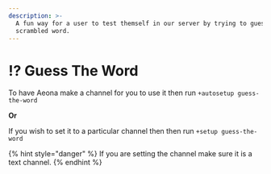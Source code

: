```yaml
---
description: >-
  A fun way for a user to test themself in our server by trying to guess a
  scrambled word.
---
```


# ⁉ Guess The Word

To have Aeona make a channel for you to use it then run `+autosetup guess-the-word`&#x20;

**Or**&#x20;

If you wish to set it to a particular channel then then run `+setup guess-the-word`

{% hint style="danger" %}
If you are setting the channel make sure it is a text channel.
{% endhint %}

<figure><img src="https://media.discordapp.net/attachments/1034419695794794561/1061920429041795122/image.png" alt=""><figcaption></figcaption></figure>

<figure><img src="https://media.discordapp.net/attachments/1041673550643339294/1061921423330910228/image.png" alt=""><figcaption></figcaption></figure>

